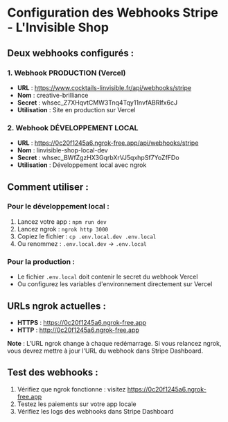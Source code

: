 # Configuration des Webhooks Stripe - L'Invisible Shop

## Deux webhooks configurés :

### 1. Webhook PRODUCTION (Vercel)
- **URL** : https://www.cocktails-linvisible.fr/api/webhooks/stripe
- **Nom** : creative-brilliance  
- **Secret** : whsec_Z7XHqvtCMW3Tnq4Tqy11nvfABRlfx6cJ
- **Utilisation** : Site en production sur Vercel

### 2. Webhook DÉVELOPPEMENT LOCAL
- **URL** : https://0c20f1245a6.ngrok-free.app/api/webhooks/stripe
- **Nom** : linvisible-shop-local-dev
- **Secret** : whsec_BWfZgzHX3GqrbXrVJ5qxhpSf7YoZfFDo
- **Utilisation** : Développement local avec ngrok

## Comment utiliser :

### Pour le développement local :
1. Lancez votre app : `npm run dev`
2. Lancez ngrok : `ngrok http 3000` 
3. Copiez le fichier : `cp .env.local.dev .env.local`
4. Ou renommez : `.env.local.dev` → `.env.local`

### Pour la production :
- Le fichier `.env.local` doit contenir le secret du webhook Vercel
- Ou configurez les variables d'environnement directement sur Vercel

## URLs ngrok actuelles :
- **HTTPS** : https://0c20f1245a6.ngrok-free.app
- **HTTP** : http://0c20f1245a6.ngrok-free.app

**Note** : L'URL ngrok change à chaque redémarrage. Si vous relancez ngrok, vous devrez mettre à jour l'URL du webhook dans Stripe Dashboard.

## Test des webhooks :
1. Vérifiez que ngrok fonctionne : visitez https://0c20f1245a6.ngrok-free.app
2. Testez les paiements sur votre app locale
3. Vérifiez les logs des webhooks dans Stripe Dashboard
